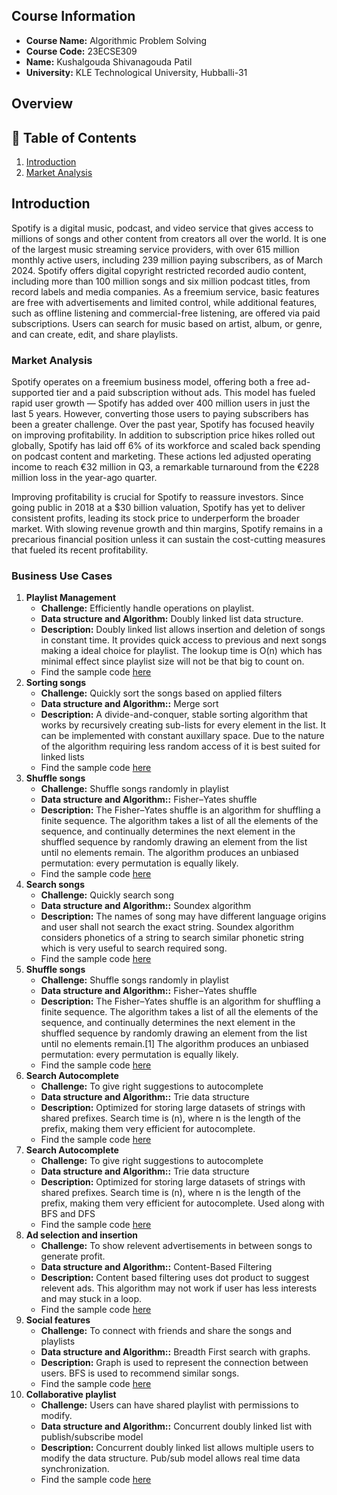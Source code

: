 ## Course Information

- **Course Name:** Algorithmic Problem Solving
- **Course Code:** 23ECSE309
- **Name:** Kushalgouda Shivanagouda Patil
- **University:** KLE Technological University, Hubballi-31
## Overview

## 📑 Table of Contents

1. [Introduction](#introduction)
2. [Market Analysis](#market-analysis)


## Introduction

Spotify is a digital music, podcast, and video service that gives access to millions of songs and other content from creators all over the world. It is one of the largest music streaming service providers, with over 615 million monthly active users, including 239 million paying subscribers, as of March 2024. Spotify offers digital copyright restricted recorded audio content, including more than 100 million songs and six million podcast titles, from record labels and media companies. As a freemium service, basic features are free with advertisements and limited control, while additional features, such as offline listening and commercial-free listening, are offered via paid subscriptions. Users can search for music based on artist, album, or genre, and can create, edit, and share playlists.

### Market Analysis
Spotify operates on a freemium business model, offering both a free ad-supported tier and a paid subscription without ads. This model has fueled rapid user growth — Spotify has added over 400 million users in just the last 5 years. However, converting those users to paying subscribers has been a greater challenge.
Over the past year, Spotify has focused heavily on improving profitability. In addition to subscription price hikes rolled out globally, Spotify has laid off 6% of its workforce and scaled back spending on podcast content and marketing. These actions led adjusted operating income to reach €32 million in Q3, a remarkable turnaround from the €228 million loss in the year-ago quarter.

Improving profitability is crucial for Spotify to reassure investors. Since going public in 2018 at a $30 billion valuation, Spotify has yet to deliver consistent profits, leading its stock price to underperform the broader market. With slowing revenue growth and thin margins, Spotify remains in a precarious financial position unless it can sustain the cost-cutting measures that fueled its recent profitability.

### Business Use Cases
1. **Playlist Management**
   - **Challenge:** Efficiently handle operations on playlist.
   - **Data structure and Algorithm:** Doubly linked list data structure.
   - **Description:** Doubly linked list allows insertion and deletion of songs in constant time. It provides quick access to previous and next songs making a ideal choice for playlist. The lookup time is O(n) which has minimal effect since playlist size will not be that big to count on.
   - Find the sample code [here]()
2. **Sorting songs**
   - **Challenge:** Quickly sort the songs based on applied filters
   - **Data structure and Algorithm::** Merge sort
   - **Description:** A divide-and-conquer, stable sorting algorithm that works by recursively creating sub-lists for every element in the list. It can be implemented with constant auxillary space. Due to the nature of the algorithm requiring less random access of it is best suited for linked lists
   - Find the sample code [here]()
3. **Shuffle songs**
   - **Challenge:** Shuffle songs randomly in playlist
   - **Data structure and Algorithm::** Fisher–Yates shuffle
   - **Description:** The Fisher–Yates shuffle is an algorithm for shuffling a finite sequence. The algorithm takes a list of all the elements of the sequence, and continually determines the next element in the shuffled sequence by randomly drawing an element from the list until no elements remain. The algorithm produces an unbiased permutation: every permutation is equally likely.
   - Find the sample code [here]()
4. **Search songs**
   - **Challenge:** Quickly search song 
   - **Data structure and Algorithm::** Soundex algorithm
   - **Description:** The names of song may have different language origins and user shall not search the exact string. Soundex algorithm considers phonetics of a string to search similar phonetic string which is very useful to search required song.
   - Find the sample code [here]()
5. **Shuffle songs**
   - **Challenge:** Shuffle songs randomly in playlist
   - **Data structure and Algorithm::** Fisher–Yates shuffle
   - **Description:** The Fisher–Yates shuffle is an algorithm for shuffling a finite sequence. The algorithm takes a list of all the elements of the sequence, and continually determines the next element in the shuffled sequence by randomly drawing an element from the list until no elements remain.[1] The algorithm produces an unbiased permutation: every permutation is equally likely.
   - Find the sample code [here]()
6. **Search Autocomplete**
   - **Challenge:** To give right suggestions to autocomplete
   - **Data structure and Algorithm::** Trie data structure
   - **Description:** Optimized for storing large datasets of strings with shared prefixes. Search time is (n), where n is the length of the prefix, making them very efficient for autocomplete.
   - Find the sample code [here]()
7. **Search Autocomplete**
   - **Challenge:** To give right suggestions to autocomplete
   - **Data structure and Algorithm::** Trie data structure
   - **Description:** Optimized for storing large datasets of strings with shared prefixes. Search time is (n), where n is the length of the prefix, making them very efficient for autocomplete. Used along with BFS and DFS
   - Find the sample code [here]()
8. **Ad selection and insertion**
   - **Challenge:** To show relevent advertisements in between songs to generate profit.
   - **Data structure and Algorithm::** Content-Based Filtering
   - **Description:** Content based filtering uses dot product to suggest relevent ads. This algorithm may not work if user has less interests and may stuck in a loop.
   - Find the sample code [here]()
9. **Social features**
   - **Challenge:** To connect with friends and share the songs and playlists
   - **Data structure and Algorithm::** Breadth First search with graphs.
   - **Description:** Graph is used to represent the connection between users. BFS is used to recommend similar songs.
   - Find the sample code [here]()
10. **Collaborative playlist**
    - **Challenge:** Users can have shared playlist with permissions to modify.
    - **Data structure and Algorithm::** Concurrent doubly linked list with publish/subscribe model 
    - **Description:** Concurrent doubly linked list allows multiple users to modify the data structure. Pub/sub model allows real time data synchronization.
    - Find the sample code [here]()








